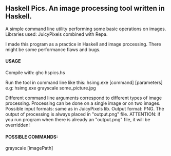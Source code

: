 ## Haskell Pics. An image processing tool written in Haskell.

A simple command line utility performing some basic operations on images.
Libraries used: JuicyPixels combined with Repa.

I made this program as a practice in Haskell and image processing. There might be some performance flaws and bugs.

#### USAGE

Compile with:
ghc hspics.hs

Run the tool in command line like this: 
hsimg.exe [command] [parameters]
e.g:
hsimg.exe grayscale some_picture.jpg

Different command line arguments correspond to different types of image processing.
Processing can be done on a single image or on two images.
Possible input formats: same as in JuicyPixels lib.
Output format: PNG.
The output of processing is always placed in "output.png" file.
ATTENTION: if you run program when there is already an "output.png" file, it will be overridden!


#### POSSIBLE COMMANDS:
grayscale [imagePath]